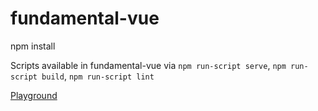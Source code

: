 # fundamental-vue

npm install

Scripts available in fundamental-vue via `npm run-script serve`, `npm run-script build`, `npm run-script lint`

[Playground](https://github.wdf.sap.corp/pages/hybris-pd/fundamental-vue/#/)
